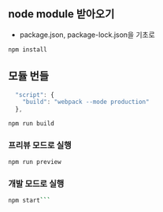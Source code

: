 ## node module 받아오기

- package.json, package-lock.json을 기초로

```bash
npm install
```

## 모듈 번들

```js
  "script": {
    "build": "webpack --mode production"
  },
```

```bash
npm run build
```

### 프리뷰 모드로 실행

```bash
npm run preview
```

### 개발 모드로 실행

````bash
npm start```
````
